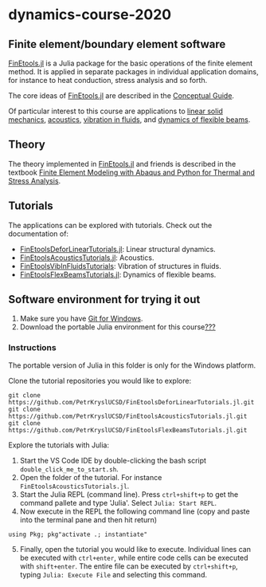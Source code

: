 # dynamics-course-2020

## Finite element/boundary element software

[FinEtools.jl](https://github.com/PetrKryslUCSD/FinEtools.jl) is a Julia package for the basic operations of the finite element method. It is applied in separate packages in individual application domains, for instance to heat conduction, stress analysis and so forth.

The core ideas of [FinEtools.jl](https://github.com/PetrKryslUCSD/FinEtools.jl) are described in the [Conceptual Guide](https://petrkryslucsd.github.io/FinEtools.jl/latest/guide/guide.html#Guide).

Of particular interest to this course are applications to  [linear solid mechanics](https://github.com/PetrKryslUCSD/FinEtoolsDeforLinearTutorials.jl), [acoustics](https://github.com/PetrKryslUCSD/FinEtoolsAcoustics.jl), [vibration in fluids](https://github.com/PetrKryslUCSD/FinEtoolsVibInFluids.jl), and [dynamics of flexible beams](https://github.com/PetrKryslUCSD/FinEtoolsFlexBeams.jl).

## Theory

The theory implemented in [FinEtools.jl](https://github.com/PetrKryslUCSD/FinEtools.jl) and friends is described in the textbook [Finite Element Modeling with Abaqus and Python for Thermal and Stress Analysis](http://hogwarts.ucsd.edu/~pkrysl/femwabaquspython-book/).


## Tutorials

The applications can be explored with tutorials. Check out the documentation of:

- [FinEtoolsDeforLinearTutorials.jl](https://github.com/PetrKryslUCSD/FinEtoolsDeforLinearTutorials.jl): Linear structural dynamics.
- [FinEtoolsAcousticsTutorials.jl](https://github.com/PetrKryslUCSD/FinEtoolsAcousticsTutorials.jl): Acoustics.
- [FinEtoolsVibInFluidsTutorials](https://github.com/PetrKryslUCSD/FinEtoolsVibInFluidsTutorials.jl): Vibration of structures in fluids.
- [FinEtoolsFlexBeamsTutorials.jl](https://github.com/PetrKryslUCSD/FinEtoolsFlexBeamsTutorials.jl): Dynamics of flexible beams.

## Software environment for trying it out

1. Make sure you have [Git for Windows](https://gitforwindows.org/). 
2. Download the portable Julia environment for this course[???]()

### Instructions

The portable version of Julia in this folder is only for the Windows platform.

Clone the tutorial repositories you would like to explore:
```
git clone https://github.com/PetrKryslUCSD/FinEtoolsDeforLinearTutorials.jl.git
git clone https://github.com/PetrKryslUCSD/FinEtoolsAcousticsTutorials.jl.git
git clone https://github.com/PetrKryslUCSD/FinEtoolsFlexBeamsTutorials.jl.git
```

Explore the tutorials with Julia:

1. Start the VS Code IDE by double-clicking the bash script `double_click_me_to_start.sh`.
2. Open the folder of the tutorial. For instance `FinEtoolsAcousticsTutorials.jl`. 
3. Start the Julia REPL (command line). Press `ctrl+shift+p` to get the command pallete and type 'Julia'. Select `Julia: Start REPL`. 
4. Now execute in the REPL the following command line (copy and paste into the terminal pane and then hit return)
```
using Pkg; pkg"activate .; instantiate"
```
5. Finally, open the tutorial you would like to execute. Individual lines can be executed with `ctrl+enter`, while entire code cells can be executed with `shift+enter`. The entire file can be executed by  `ctrl+shift+p`, typing `Julia: Execute File` and selecting this command.

